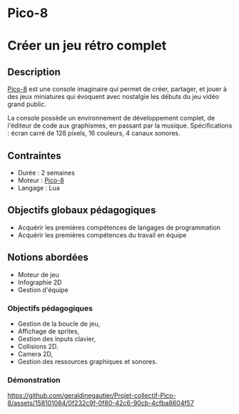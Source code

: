 # Pico-8

# Créer un jeu rétro complet

## Description

[Pico-8](https://www.lexaloffle.com/pico-8.php) est une console imaginaire qui permet de créer, partager, et jouer à des jeux miniatures qui évoquent avec nostalgie les débuts du jeu vidéo grand public.

La console possède un environnement de développement complet, de l'éditeur de code aux graphismes, en passant par la musique. 
Spécifications : écran carré de 128 pixels, 16 couleurs, 4 canaux sonores.

## Contraintes

- Durée : 2 semaines
- Moteur : [Pico-8](https://www.lexaloffle.com/pico-8.php)
- Langage : Lua

## Objectifs globaux pédagogiques

- Acquérir les premières compétences de langages de programmation
- Acquérir les premières compétences du travail en équipe

## Notions abordées

- Moteur de jeu
- Infographie 2D
- Gestion d'équipe

### Objectifs pédagogiques

- Gestion de la boucle de jeu,
- Affichage de sprites,
- Gestion des inputs clavier,
- Collisions 2D.
- Camera 2D,
- Gestion des ressources graphiques et sonores.

### Démonstration


https://github.com/geraldinegautier/Projet-collectif-Pico-8/assets/158101084/0f232c9f-0f80-42c6-90cb-4cfba8604f57



